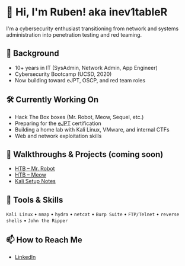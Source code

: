# 👋 Hi, I'm Ruben! aka inev1tableR

I'm a cybersecurity enthusiast transitioning from network and systems administration into penetration testing and red teaming.

## 💼 Background

- 10+ years in IT (SysAdmin, Network Admin, App Engineer)
- Cybersecurity Bootcamp (UCSD, 2020)
- Now building toward eJPT, OSCP, and red team roles

## 🛠️ Currently Working On

- Hack The Box boxes (Mr. Robot, Meow, Sequel, etc.)
- Preparing for the [eJPT](https://ine.com/certifications/ejpt) certification
- Building a home lab with Kali Linux, VMware, and internal CTFs
- Web and network exploitation skills

## 📁 Walkthroughs & Projects (coming soon)

- [HTB – Mr. Robot](https://github.com/inev1tableR/HTB-MrRobot)
- [HTB – Meow](https://github.com/inev1tableR/HTB-Meow)
- [Kali Setup Notes](https://github.com/inev1tableR/Kali-Setup-Notes)

## 🧠 Tools & Skills

`Kali Linux` • `nmap` • `hydra` • `netcat` • `Burp Suite` • `FTP/Telnet` • `reverse shells` • `John the Ripper`

## 📫 How to Reach Me

- [LinkedIn](https://www.linkedin.com/in/rubenesparzagutierrez/)
